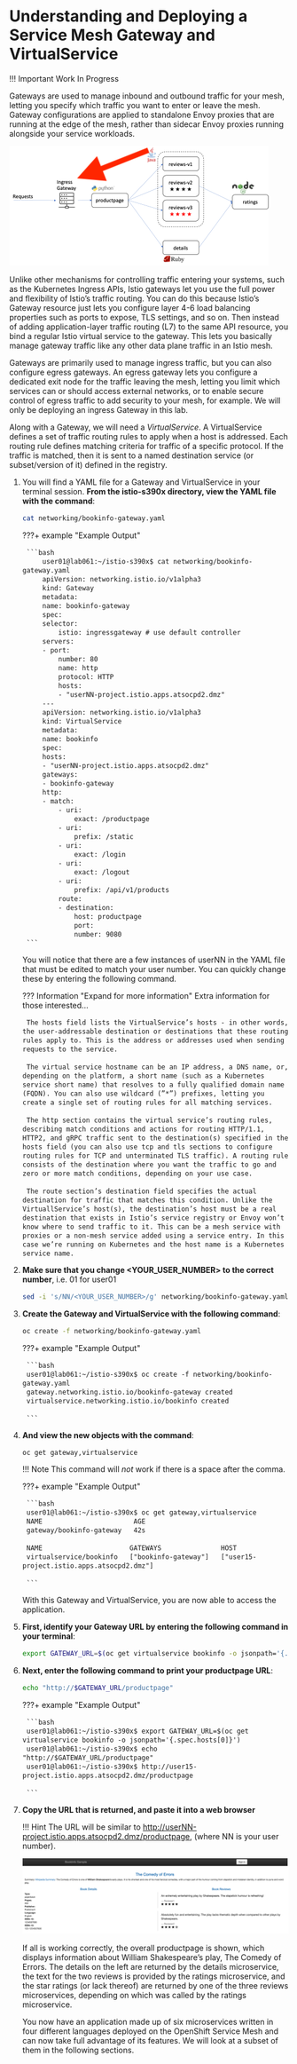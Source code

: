 # Understanding and Deploying a Service Mesh Gateway and VirtualService

!!! Important
    Work In Progress

Gateways are used to manage inbound and outbound traffic for your mesh, letting you specify which traffic you want to enter or leave the mesh. Gateway configurations are applied to standalone Envoy proxies that are running at the edge of the mesh, rather than sidecar Envoy proxies running alongside your service workloads.

![gateway-arch](images/gateway-arch.png)

Unlike other mechanisms for controlling traffic entering your systems, such as the Kubernetes Ingress APIs, Istio gateways let you use the full power and flexibility of Istio’s traffic routing. You can do this because Istio’s Gateway resource just lets you configure layer 4-6 load balancing properties such as ports to expose, TLS settings, and so on. Then instead of adding application-layer traffic routing (L7) to the same API resource, you bind a regular Istio virtual service to the gateway. This lets you basically manage gateway traffic like any other data plane traffic in an Istio mesh.

Gateways are primarily used to manage ingress traffic, but you can also configure egress gateways. An egress gateway lets you configure a dedicated exit node for the traffic leaving the mesh, letting you limit which services can or should access external networks, or to enable secure control of egress traffic to add security to your mesh, for example. We will only be deploying an ingress Gateway in this lab.

Along with a Gateway, we will need a *VirtualService*. A VirtualService defines a set of traffic routing rules to apply when a host is addressed. Each routing rule defines matching criteria for traffic of a specific protocol. If the traffic is matched, then it is sent to a named destination service (or subset/version of it) defined in the registry.

1. You will find a YAML file for a Gateway and VirtualService in your terminal session. **From the istio-s390x directory, view the YAML file with the command**:

    ```bash
    cat networking/bookinfo-gateway.yaml
    ```

    ???+ example "Example Output"

        ```bash
            user01@lab061:~/istio-s390x$ cat networking/bookinfo-gateway.yaml 
            apiVersion: networking.istio.io/v1alpha3
            kind: Gateway
            metadata:
            name: bookinfo-gateway
            spec:
            selector:
                istio: ingressgateway # use default controller
            servers:
            - port:
                number: 80
                name: http
                protocol: HTTP
                hosts:
                - "userNN-project.istio.apps.atsocpd2.dmz"
            ---
            apiVersion: networking.istio.io/v1alpha3
            kind: VirtualService
            metadata:
            name: bookinfo
            spec:
            hosts:
            - "userNN-project.istio.apps.atsocpd2.dmz"
            gateways:
            - bookinfo-gateway
            http:
            - match:
                - uri:
                    exact: /productpage
                - uri:
                    prefix: /static
                - uri:
                    exact: /login
                - uri:
                    exact: /logout
                - uri:
                    prefix: /api/v1/products
                route:
                - destination:
                    host: productpage
                    port:
                    number: 9080
        ```

    You will notice that there are a few instances of userNN in the YAML file that must be edited to match your user number. You can quickly change these by entering the following command.

    ??? Information "Expand for more information"
        Extra information for those interested…

        The hosts field lists the VirtualService’s hosts - in other words, the user-addressable destination or destinations that these routing rules apply to. This is the address or addresses used when sending requests to the service.

        The virtual service hostname can be an IP address, a DNS name, or, depending on the platform, a short name (such as a Kubernetes service short name) that resolves to a fully qualified domain name (FQDN). You can also use wildcard (”*”) prefixes, letting you create a single set of routing rules for all matching services.

        The http section contains the virtual service’s routing rules, describing match conditions and actions for routing HTTP/1.1, HTTP2, and gRPC traffic sent to the destination(s) specified in the hosts field (you can also use tcp and tls sections to configure routing rules for TCP and unterminated TLS traffic). A routing rule consists of the destination where you want the traffic to go and zero or more match conditions, depending on your use case.

        The route section’s destination field specifies the actual destination for traffic that matches this condition. Unlike the VirtuallService’s host(s), the destination’s host must be a real destination that exists in Istio’s service registry or Envoy won’t know where to send traffic to it. This can be a mesh service with proxies or a non-mesh service added using a service entry. In this case we’re running on Kubernetes and the host name is a Kubernetes service name.

1. **Make sure that you change <YOUR_USER_NUMBER> to the correct number**, i.e. 01 for user01

    ```bash
    sed -i 's/NN/<YOUR_USER_NUMBER>/g' networking/bookinfo-gateway.yaml
    ```

1. **Create the Gateway and VirtualService with the following command**:

    ```bash
    oc create -f networking/bookinfo-gateway.yaml
    ```

    ???+ example "Example Output"

        ```bash
        user01@lab061:~/istio-s390x$ oc create -f networking/bookinfo-gateway.yaml
        gateway.networking.istio.io/bookinfo-gateway created
        virtualservice.networking.istio.io/bookinfo created

        ```

1. **And view the new objects with the command**:

    ```bash
    oc get gateway,virtualservice
    ```

    !!! Note
    This command will *not* work if there is a space after the comma.

    ???+ example "Example Output"

        ```bash
        user01@lab061:~/istio-s390x$ oc get gateway,virtualservice
        NAME                       AGE
        gateway/bookinfo-gateway   42s

        NAME                      GATEWAYS               HOST               
        virtualservice/bookinfo   ["bookinfo-gateway"]   ["user15-project.istio.apps.atsocpd2.dmz"]

        ```

    With this Gateway and VirtualService, you are now able to access the application.

1. **First, identify your Gateway URL by entering the following command in your terminal**:

    ```bash
    export GATEWAY_URL=$(oc get virtualservice bookinfo -o jsonpath='{.spec.hosts[0]}')
    ```

1. **Next, enter the following command to print your productpage URL**:

    ```bash
    echo "http://$GATEWAY_URL/productpage"
    ```

    ???+ example "Example Output"

        ```bash
        user01@lab061:~/istio-s390x$ export GATEWAY_URL=$(oc get virtualservice bookinfo -o jsonpath='{.spec.hosts[0]}')
        user01@lab061:~/istio-s390x$ echo "http://$GATEWAY_URL/productpage"
        user01@lab061:~/istio-s390x$ http://user15-project.istio.apps.atsocpd2.dmz/productpage

        ```

1. **Copy the URL that is returned, and paste it into a web browser**

    !!! Hint
        The URL will be similar to <http://userNN-project.istio.apps.atsocpd2.dmz/productpage>, (where NN is your user number).

    ![bookinfo-1](images/bookinfo-1.png)

    If all is working correctly, the overall productpage is shown, which displays information about William Shakespeare’s play, The Comedy of Errors. The details on the left are returned by the details microservice, the text for the two reviews is provided by the ratings microservice, and the star ratings (or lack thereof) are returned by one of the three reviews microservices, depending on which was called by the ratings microservice.

    You now have an application made up of six microservices written in four different languages deployed on the OpenShift Service Mesh and can now take full advantage of its features. We will look at a subset of them in the following sections.
